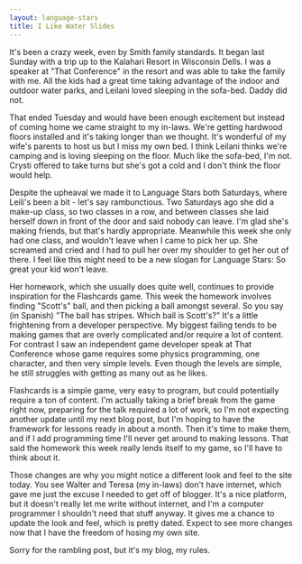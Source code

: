 ```yaml
---
layout: language-stars
title: I Like Water Slides
---
```


It's been a crazy week, even by Smith family standards. It began last Sunday with a trip up to the Kalahari Resort in Wisconsin Dells. I was a speaker at "That Conference" in the resort and was able to take the family with me. All the kids had a great time taking advantage of the indoor and outdoor water parks, and Leilani loved sleeping in the sofa-bed. Daddy did not.

That ended Tuesday and would have been enough excitement but instead of coming home we came straight to my in-laws. We're getting hardwood floors installed and it's taking longer than we thought. It's wonderful of my wife's parents to host us but I miss my own bed. I think Leilani thinks we're camping and is loving sleeping on the floor. Much like the sofa-bed, I'm not. Crysti offered to take turns but she's got a cold and I don't think the floor would help.

Despite the upheaval we made it to Language Stars both Saturdays, where Leili's been a bit - let's say rambunctious. Two Saturdays ago she did a make-up class, so two classes in a row, and between classes she laid herself down in front of the door and said nobody can leave. I'm glad she's making friends, but that's hardly appropriate. Meanwhile this week she only had one class, and wouldn't leave when I came to pick her up. She screamed and cried and I had to pull her over my shoulder to get her out of there. I feel like this might need to be a new slogan for Language Stars: So great your kid won't leave.

Her homework, which she usually does quite well, continues to provide inspiration for the Flashcards game. This week the homework involves finding "Scott's" ball, and then picking a ball amongst several. So you say (in Spanish) "The ball has stripes. Which ball is Scott's?" It's a little frightening from a developer perspective. My biggest failing tends to be making games that are overly complicated and/or require a lot of content. For contrast I saw an independent game developer speak at That Conference whose game requires some physics programming, one character, and then very simple levels. Even though the levels are simple, he still struggles with getting as many out as he likes.

Flashcards is a simple game, very easy to program, but could potentially require a ton of content. I'm actually taking a brief break from the game right now, preparing for the talk required a lot of work, so I'm not expecting another update until my next blog post, but I'm hoping to have the framework for lessons ready in about a month. Then it's time to make them, and if I add programming time I'll never get around to making lessons. That said the homework this week really lends itself to my game, so I'll have to think about it.

Those changes are why you might notice a different look and feel to the site today. You see Walter and Teresa (my in-laws) don't have internet, which gave me just the excuse I needed to get off of blogger. It's a nice platform, but it doesn't really let me write without internet, and I'm a computer programmer I shouldn't need that stuff anyway. It gives me a chance to update the look and feel, which is pretty dated. Expect to see more changes now that I have the freedom of hosing my own site.

Sorry for the rambling post, but it's my blog, my rules. 
